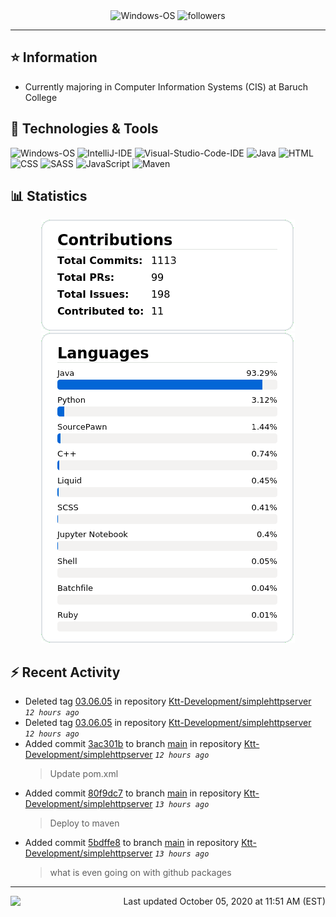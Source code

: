 <div align="center">
    <img 
        src="https://img.shields.io/badge/OS-Windows-informational?style=for-the-badge&color=3278be"
        alt="Windows-OS">
    <img 
        src="https://img.shields.io/github/followers/katsute?color=3278be&style=for-the-badge"
        alt="followers">
</div>

<hr>

## ⭐ Information

 - Currently majoring in Computer Information Systems (CIS) at Baruch College

## 🔧 Technologies & Tools

<img 
    src="https://img.shields.io/badge/OS-Windows-informational?style=flat-square&color=3278be"
    alt="Windows-OS">
<img 
    src="https://img.shields.io/badge/Editor-IntelliJ_IDEA-informational?style=flat-square&logo=intellij-idea&logoColor=white&color=3278be"
    alt="IntelliJ-IDE">
<img 
    src="https://img.shields.io/badge/Editor-Visual_Studio_Code-informational?style=flat-square&logo=Visual-Studio-Code&logoColor=white&color=3278be"
    alt="Visual-Studio-Code-IDE">
<img 
    src="https://img.shields.io/badge/Code-Java-informational?style=flat-square&logo=java&logoColor=white&color=3278be"
    alt="Java">
<img 
    src="https://img.shields.io/badge/Code-HTML-informational?style=flat-square&logo=html5&logoColor=white&color=3278be"
    alt="HTML">
<img 
    src="https://img.shields.io/badge/Code-CSS-informational?style=flat-square&logo=css-wizardry&logoColor=white&color=3278be"
    alt="CSS">
<img 
    src="https://img.shields.io/badge/Code-SASS-informational?style=flat-square&logo=sass&logoColor=white&color=3278be"
    alt="SASS">
<img 
    src="https://img.shields.io/badge/Code-JavaScript-informational?style=flat-square&logo=javascript&logoColor=white&color=3278be"
    alt="JavaScript">
<img 
    src="https://img.shields.io/badge/Tools-Maven-informational?style=flat-square&logo=apache-maven&logoColor=white&color=3278be"
    alt="Maven">

## 📊 Statistics
<div align="center">
    <a href="https://github.com/Katsute/">
        <img src="https://github.com/Katsute/Katsute/blob/main/contributions.png">
    </a>
    <a href="https://github.com/Katsute/">
        <img src="https://github.com/Katsute/Katsute/blob/main/languages.png">
    </a>
</div>

## ⚡ Recent Activity

 - Deleted tag [03.06.05](https://github.com/Ktt-Development/simplehttpserver/tree/03.06.05) in repository [Ktt-Development/simplehttpserver](https://github.com/Ktt-Development/simplehttpserver) *`12 hours ago`*
 - Deleted tag [03.06.05](https://github.com/Ktt-Development/simplehttpserver/tree/03.06.05) in repository [Ktt-Development/simplehttpserver](https://github.com/Ktt-Development/simplehttpserver) *`12 hours ago`*
 - Added commit [3ac301b](https://github.com/Ktt-Development/simplehttpserver/commit/3ac301b3d885a2174bd258fc27f9adec0964162f) to branch [main](https://github.com/Ktt-Development/simplehttpserver/tree/main) in repository [Ktt-Development/simplehttpserver](https://github.com/Ktt-Development/simplehttpserver)  *`12 hours ago`*
   > Update pom.xml
 - Added commit [80f9dc7](https://github.com/Ktt-Development/simplehttpserver/commit/80f9dc72e045ef58f875e3cc4886d3ed26e86356) to branch [main](https://github.com/Ktt-Development/simplehttpserver/tree/main) in repository [Ktt-Development/simplehttpserver](https://github.com/Ktt-Development/simplehttpserver)  *`13 hours ago`*
   > Deploy to maven
 - Added commit [5bdffe8](https://github.com/Ktt-Development/simplehttpserver/commit/5bdffe8efbaaae333f9d08ec2d0b6bf7b7b4d24d) to branch [main](https://github.com/Ktt-Development/simplehttpserver/tree/main) in repository [Ktt-Development/simplehttpserver](https://github.com/Ktt-Development/simplehttpserver)  *`13 hours ago`*
   > what is even going on with github packages

---
<img align="left" src="https://github.com/Katsute/Katsute/workflows/Update%20README.md/badge.svg"><p align="right">Last updated October 05, 2020 at 11:51 AM (EST)</p>
